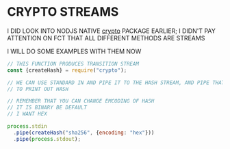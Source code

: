 # CRYPTO STREAMS

I DID LOOK INTO NODJS NATIVE [crypto](/3.%20crypto/NOTES.md) PACKAGE EARLIER; I DIDN'T PAY ATTENTION ON FCT THAT ALL DIFFERENT METHODS ARE STREAMS

I WILL DO SOME EXAMPLES WITH THEM NOW

```js
// THIS FUNCTION PRODUCES TRANSITION STREAM
const {createHash} = require("crypto");

// WE CAN USE STANDARD IN AND PIPE IT TO THE HASH STREAM, AND PIPE THAT AGAIN TO STANDATRD OUT
// TO PRINT OUT HASH

// REMEMBER THAT YOU CAN CHANGE EMCODING OF HASH
// IT IS BINARY BE DEFAULT
// I WANT HEX

process.stdin
  .pipe(createHash("sha256", {encoding: "hex"}))
  .pipe(process.stdout);

```




